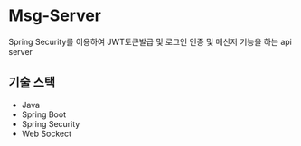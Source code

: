 
# Msg-Server

Spring Security를 이용하여 JWT토큰발급 및 로그인 인증 및 메신저 기능을 하는 api server

## 기술 스택
- Java
- Spring Boot
- Spring Security
- Web Sockect

